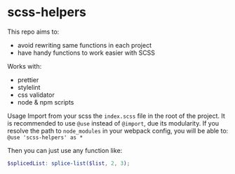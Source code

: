 # scss-helpers

This repo aims to:
- avoid rewriting same functions in each project
- have handy functions to work easier with SCSS

Works with:
 - prettier
 - stylelint
 - css validator
 - node & npm scripts

 Usage
 Import from your scss the `index.scss` file in the root of the project.
 It is recommended to use `@use` instead of `@import`, due its modularity.
 If you resolve the path to `node_modules` in your webpack config, you will be able to:
 `@use 'scss-helpers' as *`

 Then you can just use any function like:
 ```scss
 $splicedList: splice-list($list, 2, 3);
 ```